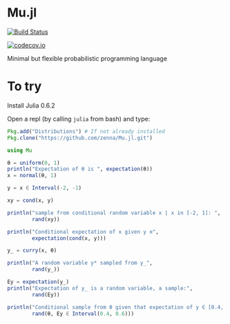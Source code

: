 # Mu.jl

[![Build Status](https://travis-ci.org/zenna/Mu.jl.svg?branch=master)](https://travis-ci.org/zenna/Mu.jl)

[![codecov.io](http://codecov.io/github/zenna/Mu.jl/coverage.svg?branch=master)](http://codecov.io/github/zenna/Mu.jl?branch=master)

Minimal but flexible probabilistic programming language

# To try

Install Julia 0.6.2

Open a repl (by calling `julia` from bash) and type:

```julia
Pkg.add("Distributions") # If not already installed
Pkg.clone("https://github.com/zenna/Mu.jl.git")

using Mu

θ = uniform(0, 1)
println("Expectation of θ is ", expectation(θ))
x = normal(θ, 1)

y = x ∈ Interval(-2, -1)

xy = cond(x, y)

println("sample from conditional random variable x | x in [-2, 1]: ",
        rand(xy))

println("Conditional expectation of x given y ≊",
        expectation(cond(x, y)))

y_ = curry(x, θ) 

println("A random variable y* sampled from y_",
        rand(y_))

Ey = expectation(y_)
println("Expectation of y_ is a random variable, a sample:",
        rand(Ey))

println("Conditional sample from θ given that expectation of y ∈ [0.4, -.6]",
        rand(θ, Ey ∈ Interval(0.4, 0.6)))

```